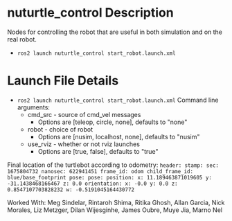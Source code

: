 # nuturtle_control  Description
Nodes for controlling the robot that are useful in both simulation and on the real robot.
* `ros2 launch nuturtle_control start_robot.launch.xml`
<!-- ![](images/nusim1.png) -->

# Launch File Details
* `ros2 launch nuturtle_control start_robot.launch.xml`
    Command line arguments:
    - cmd_src - source of cmd_vel messages
      - Options are [teleop, circle, none], defaults to "none" 
    - robot - choice of robot
      - Options are [nusim, localhost, none], defaults to "nusim"
    - use_rviz - whether or not rviz launches
      - Options are [true, false], defaults to "true"

Final location of the turtlebot according to odometry:
`header:
  stamp:
    sec: 1675804732
    nanosec: 622941451
  frame_id: odom
child_frame_id: blue/base_footprint
pose:
  pose:
    position:
      x: 11.189463871019605
      y: -31.1438468166467
      z: 0.0
    orientation:
      x: -0.0
      y: 0.0
      z: 0.8547107703828232
      w: -0.5191045164430772`


Worked With: Meg Sindelar, Rintaroh Shima, Ritika Ghosh, Allan Garcia, Nick Morales, Liz Metzger, Dilan Wijesginhe, James Oubre, Muye Jia, Marno Nel